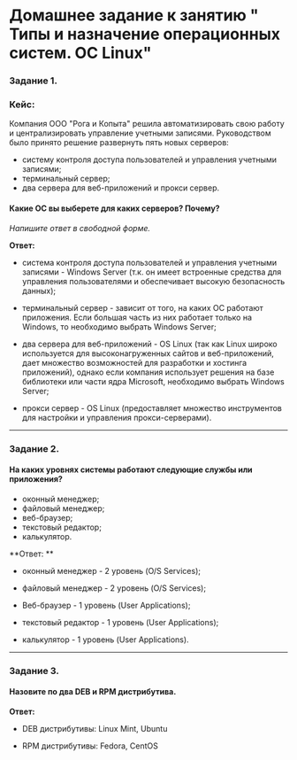 # Домашнее задание к занятию " Типы и назначение операционных систем. ОС Linux"

### Задание 1. 

### Кейс: 
Компания ООО "Рога и Копыта" решила автоматизировать свою работу и централизировать управление учетными записями.
Руководством было принято решение развернуть пять новых серверов:

* систему контроля доступа пользователей и управления учетными записями;
* терминальный сервер;
* два сервера для веб-приложений и прокси сервер.

#### Какие ОС вы выберете для каких серверов? Почему?

*Напишите ответ в свободной форме.*

**Ответ:**

- система контроля доступа пользователей и управления учетными записями - Windows Server (т.к. он имеет встроенные средства для управления пользователями и обеспечивает высокую безопасность данных);

- терминальный сервер - зависит от того, на каких ОС работают приложения. Если большая часть из них работает только на Windows, то необходимо выбрать Windows Server;

- два сервера для веб-приложений - OS Linux (так как Linux широко используется для высоконагруженных сайтов и веб-приложений, дает множество возможностей для разработки и хостинга приложений), однако если компания использует решения на базе библиотеки или части ядра Microsoft, необходимо выбрать Windows Server;

- прокси сервер - OS Linux (предоставляет множество инструментов для настройки и управления прокси-серверами).

---

### Задание 2. 

#### На каких уровнях системы работают следующие службы или приложения?

* оконный менеджер;
* файловый менеджер;
* веб-браузер;
* текстовый редактор;
* калькулятор.

**Ответ: **

- оконный менеджер - 2 уровень (O/S Services);

- файловый менеджер - 2 уровень (O/S Services);

- Веб-браузер - 1 уровень (User Applications);

- текстовый редактор - 1 уровень (User Applications);

- калькулятор - 1 уровень (User Applications).

---

### Задание 3. 

#### Назовите по два DEB и RPM дистрибутива.

**Ответ:**

- DEB дистрибутивы: Linux Mint, Ubuntu

- RPM дистрибутивы: Fedora, CentOS
